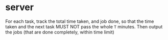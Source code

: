 # server

For each task, track the total time taken, and job done, so that the time taken and the next task MUST NOT pass the whole `T` minutes. Then output the jobs (that are done completely, within time limit) 

